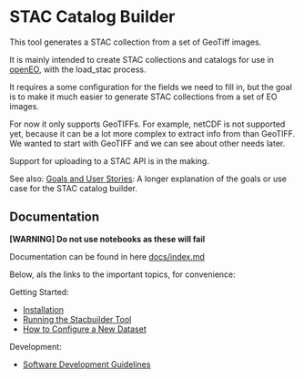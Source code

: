 # STAC Catalog Builder

This tool generates a STAC collection from a set of GeoTiff images.

It is mainly intended to create STAC collections and catalogs for use in [openEO](https://openeo.org/), with the load_stac process.

It requires a some configuration for the fields we need to fill in, but the goal is to make it much easier to generate STAC collections from a set of EO images.

For now it only supports GeoTIFFs. For example, netCDF is not supported yet, because it can be a lot more complex to extract info from than GeoTIFF.
We wanted to start with GeoTIFF and we can see about other needs later.

Support for uploading to a STAC API is in the making.

See also: [Goals and User Stories](docs/goals-and-user-stories.md): A longer explanation of the goals or use case for the STAC catalog builder.

## Documentation
**[WARNING] Do not use notebooks as these will fail**


Documentation can be found in here [docs/index.md](./docs/index.md)

Below, als the links to the important topics, for convenience:

Getting Started:

- [Installation](docs/installation.md)
- [Running the Stacbuilder Tool](docs/how-to-run-stacbuilder.md)
- [How to Configure a New Dataset](docs/how-to-configure-new-dataset.md)

Development:

- [Software Development Guidelines](docs/developer-guidelines.md)
